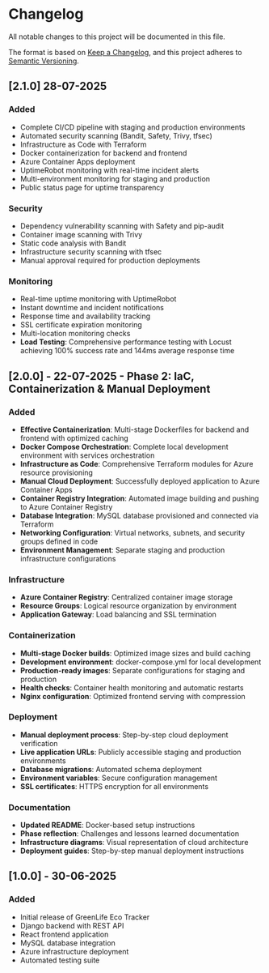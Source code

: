 # Changelog

All notable changes to this project will be documented in this file.

The format is based on [Keep a Changelog](https://keepachangelog.com/en/1.0.0/),
and this project adheres to [Semantic Versioning](https://semver.org/spec/v2.0.0.html).

## [2.1.0] 28-07-2025

### Added
- Complete CI/CD pipeline with staging and production environments
- Automated security scanning (Bandit, Safety, Trivy, tfsec)
- Infrastructure as Code with Terraform
- Docker containerization for backend and frontend
- Azure Container Apps deployment
- UptimeRobot monitoring with real-time incident alerts
- Multi-environment monitoring for staging and production
- Public status page for uptime transparency

### Security
- Dependency vulnerability scanning with Safety and pip-audit
- Container image scanning with Trivy
- Static code analysis with Bandit
- Infrastructure security scanning with tfsec
- Manual approval required for production deployments

### Monitoring
- Real-time uptime monitoring with UptimeRobot
- Instant downtime and incident notifications
- Response time and availability tracking
- SSL certificate expiration monitoring
- Multi-location monitoring checks
- **Load Testing**: Comprehensive performance testing with Locust achieving 100% success rate and 144ms average response time

## [2.0.0] - 22-07-2025 - Phase 2: IaC, Containerization & Manual Deployment

### Added
- **Effective Containerization**: Multi-stage Dockerfiles for backend and frontend with optimized caching
- **Docker Compose Orchestration**: Complete local development environment with services orchestration
- **Infrastructure as Code**: Comprehensive Terraform modules for Azure resource provisioning
- **Manual Cloud Deployment**: Successfully deployed application to Azure Container Apps
- **Container Registry Integration**: Automated image building and pushing to Azure Container Registry
- **Database Integration**: MySQL database provisioned and connected via Terraform
- **Networking Configuration**: Virtual networks, subnets, and security groups defined in code
- **Environment Management**: Separate staging and production infrastructure configurations

### Infrastructure
- **Azure Container Registry**: Centralized container image storage
- **Resource Groups**: Logical resource organization by environment
- **Application Gateway**: Load balancing and SSL termination

### Containerization
- **Multi-stage Docker builds**: Optimized image sizes and build caching
- **Development environment**: docker-compose.yml for local development
- **Production-ready images**: Separate configurations for staging and production
- **Health checks**: Container health monitoring and automatic restarts
- **Nginx configuration**: Optimized frontend serving with compression

### Deployment
- **Manual deployment process**: Step-by-step cloud deployment verification
- **Live application URLs**: Publicly accessible staging and production environments
- **Database migrations**: Automated schema deployment
- **Environment variables**: Secure configuration management
- **SSL certificates**: HTTPS encryption for all environments

### Documentation
- **Updated README**: Docker-based setup instructions
- **Phase reflection**: Challenges and lessons learned documentation
- **Infrastructure diagrams**: Visual representation of cloud architecture
- **Deployment guides**: Step-by-step manual deployment instructions

## [1.0.0] - 30-06-2025

### Added
- Initial release of GreenLife Eco Tracker
- Django backend with REST API
- React frontend application
- MySQL database integration
- Azure infrastructure deployment
- Automated testing suite
